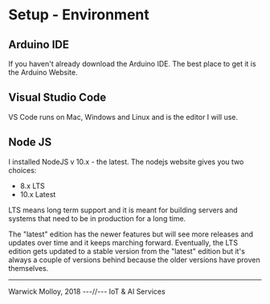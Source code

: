 # Setup - Environment

## Arduino IDE
If you haven't already download the Arduino IDE.
The best place to get it is the Arduino Website.

## Visual Studio Code
VS Code runs on Mac, Windows and Linux and is
the editor I will use.

## Node JS
I installed NodeJS v 10.x - the latest.
The nodejs website gives you two choices:
- 8.x LTS
- 10.x Latest

LTS means long term support and it is meant for building servers and systems that need to be in production for a long time.

The "latest" edition has the newer features but will see more releases and updates over time and it keeps marching forward. Eventually, the LTS edition gets updated to a stable version from the "latest" edition but it's always a couple of versions behind because the older versions have proven themselves.

----
Warwick Molloy, 2018   ---//---  IoT & AI Services
